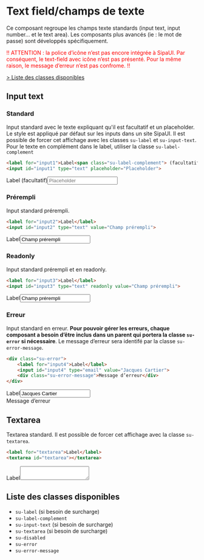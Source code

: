 # Text field/champs de texte

Ce composant regroupe les champs texte standards (input text, input number… et le text area). Les composants plus avancés (ie&nbsp;: le mot de passe) sont développés spécifiquement.

<p style="color: red;">!!&nbsp;ATTENTION&nbsp;: la police d’icône n’est pas encore intégrée à SipaUI. Par conséquent, le text-field avec icône n’est pas présenté. Pour la même raison, le message d’erreur n’est pas confrome.&nbsp;!!</p>

<a href="#liste-classes" target="_self" class="su-link">&gt;&nbsp;Liste des classes disponibles</a>

<!-- STORY -->

## Input text


### Standard
Input standard avec le texte expliquant qu'il est facultatif et un placeholder. Le style est appliqué par défaut sur les inputs dans un site SipaUI. Il est possible de forcer cet affichage avec les classes `su-label` et `su-input-text`. Pour le texte en complément dans le label, utiliser la classe `su-label-complement`

```html
<label for="input1">Label<span class="su-label-complement"> (facultatif)</span></label>
<input id="input1" type="text" placeholder="Placeholder">
```
<label for="input1">Label<span class="su-label-complement"> (facultatif)</span></label><input id="input1" type="text" placeholder="Placeholder">

### Prérempli
Input standard prérempli.
```html
<label for="input2">Label</label>
<input id="input2" type="text" value="Champ prérempli">
```
<label for="input2">Label</label><input id="input2" type="text" value="Champ prérempli">

### Readonly
Input standard prérempli et en readonly.
```html
<label for="input3">Label</label>
<input id="input3" type="text" readonly value="Champ prérempli">
```
<label for="input2">Label</label><input id="input2" type="text" readonly value="Champ prérempli">

### Erreur
Input standard en erreur. **Pour pouvoir gérer les erreurs, chaque composant a besoin d’être inclus dans un parent qui portera la classe `su-error` si nécessaire**. Le message d’erreur sera identifé par la classe `su-error-message`.

```html
<div class="su-error">
	<label for="input4">Label</label>
	<input id="input4" type="email" value="Jacques Cartier">
	<div class="su-error-message">Message d’erreur</div>
</div>
```
<div class="su-error"><label for="input4">Label</label><input id="input4" type="email" value="Jacques Cartier"><div class="su-error-message">Message d’erreur</div></div>

## Textarea
Textarea standard. Il est possible de forcer cet affichage avec la classe `su-textarea`.
```html
<label for="textarea">Label</label>
<textarea id="textarea"></textarea>
```
<label for="textarea">Label</label><textarea id="textarea"></textarea>

<div id="liste-classes">

## Liste des classes disponibles
- `su-label` (si besoin de surcharge)
- `su-label-complement`
- `su-input-text` (si besoin de surcharge)
- `su-textarea` (si besoin de surcharge)
- `su-disabled`
- `su-error`
- `su-error-message`

</div>
